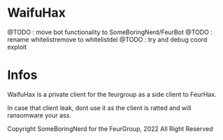 # WaifuHax

@TODO : move bot functionality to SomeBoringNerd/FeurBot
@TODO : rename whitelistremove to whitelistdel
@TODO : try and debug coord exploit

# Infos

WaifuHax is a private client for the feurgroup as a side client to FeurHax.

In case that client leak, dont use it as the client is ratted and will ransomware your ass.

Copyright SomeBoringNerd for the FeurGroup, 2022 All Right Reserved